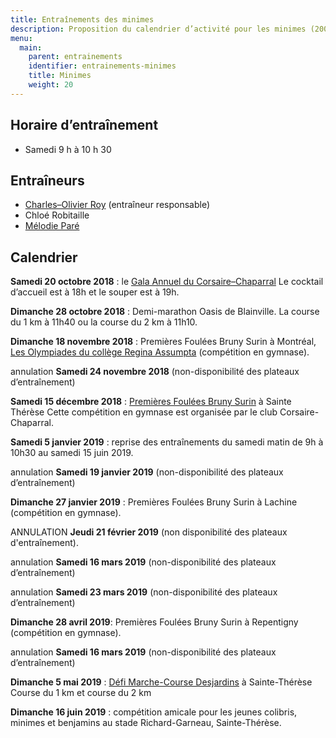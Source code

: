 ```yaml
---
title: Entraînements des minimes
description: Proposition du calendrier d’activité pour les minimes (2008–2009).
menu:
  main:
    parent: entrainements
    identifier: entrainements-minimes
    title: Minimes
    weight: 20
---
```


## Horaire d’entraînement

- Samedi 9 h à 10 h 30

## Entraîneurs

* [Charles–Olivier Roy](/club/entraineurs/charles-olivier-roy/) (entraîneur responsable)
* Chloé Robitaille
* [Mélodie Paré](/club/entraineurs/melodie-pare/)

## Calendrier

**Samedi 20 octobre 2018** : le [Gala Annuel du Corsaire–Chaparral](/club/gala-annuel/) Le cocktail d’accueil est à 18h et le souper est à 19h.

**Dimanche 28 octobre 2018** : Demi-marathon Oasis de Blainville. La course du 1 km à 11h40 ou la course du 2 km à 11h10.

**Dimanche 18 novembre 2018** : Premières Foulées Bruny Surin à Montréal, [Les Olympiades du collège Regina Assumpta](https://campagnes.corsaire-chaparral.org/inscription-olympiades-regina-assumpta) (compétition en gymnase).

<span class="badge badge-danger">annulation</span> **Samedi 24 novembre 2018** (non-disponibilité des plateaux d’entraînement)

**Samedi 15 décembre 2018** : [Premières Foulées Bruny Surin](/competitions/festival-en-salle-des-jeunes/) à Sainte Thérèse Cette compétition en gymnase est organisée par le club Corsaire-Chaparral.

**Samedi 5 janvier 2019** : reprise des entraînements du samedi matin de 9h à 10h30 au samedi 15 juin 2019.

<span class="badge badge-danger">annulation</span> **Samedi 19 janvier 2019** (non-disponibilité des plateaux d’entraînement)

**Dimanche 27 janvier 2019** : Premières Foulées Bruny Surin à Lachine (compétition en gymnase).

<span class="badge badge-danger">ANNULATION</span> **Jeudi 21 février 2019** (non disponibilité des plateaux d'entraînement).

<span class="badge badge-danger">annulation</span> **Samedi 16 mars 2019** (non-disponibilité des plateaux d’entraînement)

<span class="badge badge-danger">annulation</span> **Samedi 23 mars 2019** (non-disponibilité des plateaux d’entraînement)

**Dimanche 28 avril 2019**: Premières Foulées Bruny Surin à Repentigny (compétition en gymnase).

<span class="badge badge-danger">annulation</span> **Samedi 16 mars 2019** (non-disponibilité des plateaux d’entraînement)

**Dimanche 5 mai 2019** : [Défi Marche-Course Desjardins](https://www.circuitendurance.ca/defi-course-et-marche-desjardins/) à Sainte-Thérèse Course du 1 km et course du 2 km


**Dimanche 16 juin 2019** : compétition amicale pour les jeunes colibris, minimes et benjamins au stade Richard-Garneau, Sainte-Thérèse.
